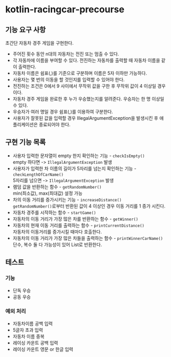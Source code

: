 # kotlin-racingcar-precourse

## 기능 요구 사항

초간단 자동차 경주 게임을 구현한다.

- 주어진 횟수 동안 n대의 자동차는 전진 또는 멈출 수 있다.
- 각 자동차에 이름을 부여할 수 있다. 전진하는 자동차를 출력할 때 자동차 이름을 같이 출력한다.
- 자동차 이름은 쉼표(,)를 기준으로 구분하며 이름은 5자 이하만 가능하다.
- 사용자는 몇 번의 이동을 할 것인지를 입력할 수 있어야 한다.
- 전진하는 조건은 0에서 9 사이에서 무작위 값을 구한 후 무작위 값이 4 이상일 경우이다.
- 자동차 경주 게임을 완료한 후 누가 우승했는지를 알려준다. 우승자는 한 명 이상일 수 있다.
- 우승자가 여러 명일 경우 쉼표(,)를 이용하여 구분한다.
- 사용자가 잘못된 값을 입력할 경우 IllegalArgumentException을 발생시킨 후 애플리케이션은 종료되어야 한다.

## 구현 기능 목록

- 사용자 입력한 문자열이 empty 한지 확인하는 기능 - `checkIsEmpty()`  
    empty 하다면 -> `IllegalArgumentException` 발생
- 사용자가 입력한 차 이름의 길이가 5자리를 넘는지 확인하는 기능 - `checkLengthOfCarName()`  
    5자리를 넘으면 -> `IllegalArgumentException` 발생
- 램덤 값을 반환하는 함수 - `getRandomNumber()`  
    min(최소값), max(최대값) 설정 가능
- 차의 이동 거리를 증가시키는 기능 - `increaseDistance()`  
  `getRandomNumber()`로부터 반환된 값이 4 이상인 경우 이동 거리를 1 증가 시킨다.
- 자동차 경주를 시작하는 함수 - `startGame()`  
- 자동차의 이동 거리가 가장 많은 차를 반환하는 함수 - `getWinner()`  
- 자동차의 현재 이동 거리를 출력하는 함수 - `printCurrentDistance()`  
    자동차의 이동거리를 증가시킬 때마다 호출한다.
- 자동차의 이동 거리가 가장 많은 차들을 출력하는 함수 - `printWinnerCarName()`  
    단수, 복수 둘 다 가능성이 있어 List<Car>로 반환한다.

## 테스트

### 기능
- 단독 우승  
- 공동 우승  

### 예외 처리
- 자동차이름 공백 입력  
- 5글자 초과 입력  
- 자동차 이름 중복  
- 레이싱 카운트 공백 입력  
- 레이싱 카운트 영문 or 한글 입력